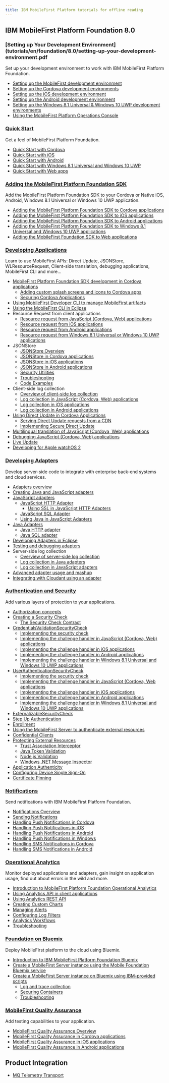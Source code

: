 ```yaml
---
title: IBM MobileFirst Platform tutorials for offline reading
---
```


## IBM MobileFirst Platform Foundation 8.0

### [Setting up Your Development Environment](tutorials/en/foundation/8.0/setting-up-your-development-environment.pdf
Set up your development environment to work with IBM MobileFirst Platform Foundation.

* [Setting up the MobileFirst development environment](tutorials/en/foundation/8.0/setting-up-your-development-environment/mobilefirst-development-environment.pdf)
* [Setting up the Cordova development environments](tutorials/en/foundation/8.0/setting-up-your-development-environment/cordova-development-environment.pdf)
* [Setting up the iOS development environment](tutorials/en/foundation/8.0/setting-up-your-development-environment/ios-development-environment.pdf)
* [Setting up the Android development environment](tutorials/en/foundation/8.0/setting-up-your-development-environment/android-development-environment.pdf)
* [Setting up the Windows 8.1 Universal & Windows 10 UWP development environments](tutorials/en/foundation/8.0/setting-up-your-development-environment/windows-8-10-development-environment.pdf)
* [Using the MobileFirst Platform Operations Console](tutorials/en/foundation/8.0/setting-up-your-development-environment/console.pdf)

### [Quick Start](tutorials/en/foundation/8.0/quick-start)
Get a feel of MobileFirst Platform Foundation.

* [Quick Start with Cordova](tutorials/en/foundation/8.0/quick-start/cordova.pdf)
* [Quick Start with iOS](tutorials/en/foundation/8.0/quick-start/ios.pdf)
* [Quick Start with Android](tutorials/en/foundation/8.0/quick-start/android.pdf)
* [Quick Start with Windows 8.1 Universal and Windows 10 UWP](tutorials/en/foundation/8.0/quick-start/windows-8-10.pdf)
* [Quick Start with Web apps](tutorials/en/foundation/8.0/quick-start/web.pdf)

### [Adding the MobileFirst Platform Foundation SDK](tutorials/en/foundation/8.0/adding-the-mfpf-sdk.pdf)
Add the MobileFirst Platform Foundation SDK to your Cordova or Native iOS, Android, Windows 8.1 Universal or Windows 10 UWP application.

* [Adding the MobileFirst Platform Foundation SDK to Cordova applications](tutorials/en/foundation/8.0/adding-the-mfpf-sdk/cordova.pdf)
* [Adding the MobileFirst Platform Foundation SDK to iOS applications](tutorials/en/foundation/8.0/adding-the-mfpf-sdk/ios.pdf)
* [Adding the MobileFirst Platform Foundation SDK to Android applications](tutorials/en/foundation/8.0/adding-the-mfpf-sdk/android.pdf)
* [Adding the MobileFirst Platform Foundation SDK to Windows 8.1 Universal and Windows 10 UWP applications](tutorials/en/foundation/8.0/adding-the-mfpf-sdk/windows-8-10.pdf)
* [Adding the MobileFirst Foundation SDK to Web applications](tutorials/en/foundation/8.0/adding-the-mfpf-sdk/web.pdf)

### [Developing Applications](tutorials/en/foundation/8.0/using-the-mfpf-sdk/)
Learn to use MobileFirst APIs: Direct Update, JSONStore, WLResourceRequest, Client-side translation, debugging applications, MobileFirst CLI and more...

* [MobileFirst Platform Foundation SDK development in Cordova applications](tutorials/en/foundation/8.0/using-the-mfpf-sdk/cordova-apps.pdf)
    * [Adding custom splash screens and icons to Cordova apps](tutorials/en/foundation/8.0/using-the-mfpf-sdk/cordova-apps/adding-images-and-icons.pdf)
    * [Securing Cordova Applications](tutorials/en/foundation/8.0/using-the-mfpf-sdk/cordova-apps/securing-apps.pdf)
* [Using MobileFirst Developer CLI to manage MobileFirst artifacts](tutorials/en/foundation/8.0/using-the-mfpf-sdk/using-mobilefirst-developer-cli-to-manage-mobilefirst-artifacts.pdf)
* [Using the MobileFirst CLI in Eclipse](tutorials/en/foundation/8.0/using-the-mfpf-sdk/using-mobilefirst-cli-in-eclipse.pdf)
* Resource Request from client applications
    * [Resource request from JavaScript (Cordova, Web) applications](tutorials/en/foundation/8.0/using-the-mfpf-sdk/resource-request/javascript.pdf)
    * [Resource request from iOS applications](tutorials/en/foundation/8.0/using-the-mfpf-sdk/resource-request/ios.pdf)
    * [Resource request from Android applications](tutorials/en/foundation/8.0/using-the-mfpf-sdk/resource-request/android.pdf)
    * [Resource request from Windows 8.1 Universal or Windows 10 UWP applications](tutorials/en/foundation/8.0/using-the-mfpf-sdk/resource-request/windows.pdf)
* JSONStore
    * [JSONStore Overview](tutorials/en/foundation/8.0/using-the-mfpf-sdk/jsonstore.pdf)
    * [JSONStore in Cordova applications](tutorials/en/foundation/8.0/using-the-mfpf-sdk/jsonstore/cordova.pdf)
	* [JSONStore in iOS applications](tutorials/en/foundation/8.0/using-the-mfpf-sdk/jsonstore/ios.pdf)
	* [JSONStore in Android applications](tutorials/en/foundation/8.0/using-the-mfpf-sdk/jsonstore/android.pdf)
	* [Security Utilities](tutorials/en/foundation/8.0/using-the-mfpf-sdk/jsonstore/security-utilities.pdf)
	* [Troubleshooting](tutorials/en/foundation/8.0/using-the-mfpf-sdk/jsonstore/troubleshooting.pdf)
	* [Code Examples](tutorials/en/foundation/8.0/using-the-mfpf-sdk/jsonstore/code-examples.pdf)
* Client-side log collection
    * [Overview of client-side log collection](tutorials/en/foundation/8.0/using-the-mfpf-sdk/jsonstore/client-side-log-collection.pdf)
    * [Log collection in JavaScript (Cordova, Web) applications](tutorials/en/foundation/8.0/using-the-mfpf-sdk/client-side-log-collection/javascript.pdf)
    * [Log collection in iOS applications](tutorials/en/foundation/8.0/using-the-mfpf-sdk/client-side-log-collection/ios.pdf)
    * [Log collection in Android applications](tutorials/en/foundation/8.0/using-the-mfpf-sdk/client-side-log-collection/android.pdf)
* [Using Direct Update in Cordova Applications](tutorials/en/foundation/8.0/using-the-mfpf-sdk/direct-update.pdf)
    * [Serving Direct Update requests from a CDN](tutorials/en/foundation/8.0/using-the-mfpf-sdk/direct-update/cdn-support.pdf)
    * [Implementing Secure Direct Update](tutorials/en/foundation/8.0/using-the-mfpf-sdk/direct-update/secure-direct-update.pdf)
* [Multilingual translation of JavaScript (Cordova, Web) applications](tutorials/en/foundation/8.0/using-the-mfpf-sdk/translation.pdf)
* [Debugging JavaScript (Cordova, Web) applications](tutorials/en/foundation/8.0/using-the-mfpf-sdk/debugging-applications.pdf)
* [Live Update](tutorials/en/foundation/8.0/using-the-mfpf-sdk/live-update.pdf)
* [Developing for Apple watchOS 2](tutorials/en/foundation/8.0/using-the-mfpf-sdk/watchos.pdf)

### [Developing Adapters](tutorials/en/foundation/8.0/adapters/)
Develop server-side code to integrate with enterprise back-end systems and cloud services.  

* [Adapters overview](tutorials/en/foundation/8.0/adapters.pdf)
* [Creating Java and JavaScript adapters](tutorials/en/foundation/8.0/adapters/creating-adapters.pdf)
* [JavaScript adapters](tutorials/en/foundation/8.0/adapters/javascript-adapters.pdf)
    * [JavaScript HTTP Adapter](tutorials/en/foundation/8.0/adapters/javascript-adapters/js-http-adapter.pdf)
        * [Using SSL in JavaScript HTTP Adapters](tutorials/en/foundation/8.0/adapters/javascript-adapters/js-http-adapter/using-ssl.pdf)
    * [JavaScript SQL Adapter](tutorials/en/foundation/8.0/adapters/javascript-adapters/js-sql-adapter.pdf)
    * [Using Java in JavaScript Adapters](tutorials/en/foundation/8.0/adapters/javascript-adapters/using-java-in-javascript-adapters.pdf)
* [Java Adapters](tutorials/en/foundation/8.0/adapters/java-adapters.pdf)
    * [Java HTTP adapter](tutorials/en/foundation/8.0/adapters/java-adapters/java-http-adapter.pdf)
    * [Java SQL adapter](tutorials/en/foundation/8.0/adapters/java-adapters/java-sql-adapter.pdf)
* [Developing Adapters in Eclipse](tutorials/en/foundation/8.0/adapters/developing-adapters.pdf)
* [Testing and debugging adapters](tutorials/en/foundation/8.0/adapters/testing-and-debugging-adapters.pdf)
* Server-side log collection
    * [Overview of server-side log collection](tutorials/en/foundation/8.0/adapters/server-side-log-collection.pdf)
    * [Log collection in Java adapters](tutorials/en/foundation/8.0/adapters/server-side-log-collection/java-adapter.pdf)
    * [Log collection in JavaScript adapters](tutorials/en/foundation/8.0/adapters/server-side-log-collection/javascript-adapter.pdf)
* [Advanced adapter usage and mashup](tutorials/en/foundation/8.0/adapters/advanced-adapter-usage-mashup.pdf)
* [Integrating with Cloudant using an adapter](tutorials/en/foundation/8.0/adapters/cloudant.pdf)

### [Authentication and Security](tutorials/en/foundation/8.0/authentication-and-security/)
Add various layers of protection to your applications.

* [Authorization concepts](tutorials/en/foundation/8.0/authentication-and-security.pdf)
* [Creating a Security Check](tutorials/en/foundation/8.0/authentication-and-security/creating-a-security-check.pdf)
    * [The Security Check Contract](tutorials/en/foundation/8.0/authentication-and-security/creating-a-security-check/contract.pdf)
* [CredentialsValidationSecurityCheck](tutorials/en/foundation/8.0/authentication-and-security/credentials-validation.pdf)
    * [Implementing the security check](tutorials/en/foundation/8.0/authentication-and-security/credentials-validation/security-check.pdf)
    * [Implementing the challenge handler in JavaScript (Cordova, Web) applications](tutorials/en/foundation/8.0/authentication-and-security/credentials-validation/javascript.pdf)
    * [Implementing the challenge handler in iOS applications](tutorials/en/foundation/8.0/authentication-and-security/credentials-validation/ios.pdf)
    * [Implementing the challenge handler in Android applications](tutorials/en/foundation/8.0/authentication-and-security/credentials-validation/android.pdf)
    * [Implementing the challenge handler in Windows 8.1 Universal and Windows 10 UWP applications](tutorials/en/foundation/8.0/authentication-and-security/credentials-validation/windows-8-10.pdf)
* [UserAuthenticationSecurityCheck](tutorials/en/foundation/8.0/authentication-and-security/user-authentication.pdf)
    * [Implementing the security check](tutorials/en/foundation/8.0/authentication-and-security/user-authentication/security-check.pdf)
    * [Implementing the challenge handler in JavaScript (Cordova, Web applications](tutorials/en/foundation/8.0/authentication-and-security/user-authentication/javascript.pdf)
    * [Implementing the challenge handler in iOS applications](tutorials/en/foundation/8.0/authentication-and-security/user-authentication/ios.pdf)
    * [Implementing the challenge handler in Android applications](tutorials/en/foundation/8.0/authentication-and-security/user-authentication/android.pdf)
    * [Implementing the challenge handler in Windows 8.1 Universal and Windows 10 UWP applications](tutorials/en/foundation/8.0/authentication-and-security/user-authentication/windows-8-10.pdf)
* [ExternalizableSecurityCheck](tutorials/en/foundation/8.0/authentication-and-security/externalizable-security-check.pdf)
* [Step Up Authentication](tutorials/en/foundation/8.0/authentication-and-security/step-up.pdf)
* [Enrollment](tutorials/en/foundation/8.0/authentication-and-security/enrollment.pdf)
* [Using the MobileFirst Server to authenticate external resources](tutorials/en/foundation/8.0/authentication-and-security/using-mobilefirst-server-authenticate-external-resources.pdf)
* [Confidential Clients](tutorials/en/foundation/8.0/authentication-and-security/confidential-clients.pdf)
* [Protecting External Resources](tutorials/en/foundation/8.0/authentication-and-security/protecting-external-resources.pdf)
    * [Trust Association Interceptor](tutorials/en/foundation/8.0/authentication-and-security/protecting-external-resources/tai.pdf)
    * [Java Token Validation](tutorials/en/foundation/8.0/authentication-and-security/protecting-external-resources/jtv.pdf)
    * [Node.js Validation](tutorials/en/foundation/8.0/authentication-and-security/protecting-external-resources/node-js.pdf)
    * [Windows .NET Message Inspector](tutorials/en/foundation/8.0/authentication-and-security/protecting-external-resources/windows-message-inspector.pdf)
* [Application Authenticity](tutorials/en/foundation/8.0/authentication-and-security/application-authenticity.pdf)
* [Configuring Device Single Sign-On](tutorials/en/foundation/8.0/authentication-and-security/device-sso.pdf)
* [Certificate Pinning](tutorials/en/foundation/8.0/authentication-and-security/certificate-pinning.pdf)

### [Notifications](tutorials/en/foundation/8.0/notifications/)
Send notifications with IBM MobileFirst Platform Foundation.  

* [Notifications Overview](tutorials/en/foundation/8.0/notifications.pdf)
* [Sending Notifications](tutorials/en/foundation/8.0/notifications/sending-notifications.pdf)
* [Handling Push Notifications in Cordova](tutorials/en/foundation/8.0/notifications/handling-push-notifications-in-cordova.pdf)
* [Handling Push Notifications in iOS](tutorials/en/foundation/8.0/notifications/handling-push-notifications-in-ios.pdf)
* [Handling Push Notifications in Android](tutorials/en/foundation/8.0/notifications/handling-push-notifications-in-android.pdf)
* [Handling Push Notifications in Windows](tutorials/en/foundation/8.0/notifications/handling-push-notifications-in-windows.pdf)
* [Handling SMS Notifications in Cordova](tutorials/en/foundation/8.0/notifications/handling-sms-notifications-in-cordova.pdf)
* [Handling SMS Notifications in Android](tutorials/en/foundation/8.0/notifications/handling-sms-notifications-in-android.pdf)

### [Operational Analytics](tutorials/en/foundation/8.0/analytics/)
Monitor deployed applications and adapters, gain insight on application usage, find out about errors in the wild and more.  

* [Introduction to MobileFirst Platform Foundation Operational Analytics](tutorials/en/foundation/8.0/analytics.pdf)
* [Using Analytics API in client applications](tutorials/en/foundation/8.0/analytics/analytics-api.pdf)
* [Using Analytics REST API](tutorials/en/foundation/8.0/analytics/analytics-rest-api.pdf)
* [Creating Custom Charts](tutorials/en/foundation/8.0/analytics/custom-charts.pdf)
* [Managing Alerts](tutorials/en/foundation/8.0/analytics/alerts.pdf)
* [Configuring Log Filters](tutorials/en/foundation/8.0/analytics/log-filters.pdf)
* [Analytics Workflows](tutorials/en/foundation/8.0/analytics/workflows.pdf)
* [Troubleshooting](tutorials/en/foundation/8.0/analytics/troubleshooting.pdf)

### [Foundation on Bluemix](tutorials/en/foundation/8.0/bluemix/)
Deploy MobileFirst platform to the cloud using Bluemix.  

* [Introduction to IBM MobileFirst Platform Foundation Bluemix](tutorials/en/foundation/8.0/bluemix.pdf)
* [Create a MobileFirst Server instance using the Mobile Foundation Bluemix service](tutorials/en/foundation/8.0/bluemix/using-mobile-foundation.pdf)
* [Create a MobileFirst Server instance on Bluemix using IBM-provided scripts](tutorials/en/foundation/8.0/bluemix/mobilefirst-server-using-scripts.pdf)
    * [Log and trace collection](tutorials/en/foundation/8.0/bluemix/mobilefirst-server-using-scripts/log-and-trace-collection.pdf)
    * [Securing Containers](tutorials/en/foundation/8.0/bluemix/mobilefirst-server-using-scripts/securing-containers.pdf)
    * [Troubleshooting](tutorials/en/foundation/8.0/bluemix/mobilefirst-server-using-scripts/troubleshooting.pdf)

### [MobileFirst Quality Assurance]({{site.baseurl}}/tutorials/en/quality-assurance/8.0/)
Add testing capabilities to your application.  

* [MobileFirst Quality Assurance Overview]({{site.baseurl}}/tutorials/en/quality-assurance/8.0.pdf)
* [MobileFirst Quality Assurance in Cordova applications]({{site.baseurl}}/tutorials/en/quality-assurance/8.0/cordova.pdf)
* [MobileFirst Quality Assurance in iOS applications]({{site.baseurl}}/tutorials/en/quality-assurance/8.0/ios.pdf)
* [MobileFirst Quality Assurance in Android applications]({{site.baseurl}}/tutorials/en/quality-assurance/8.0/android.pdf)

## Product Integration

* [MQ Telemetry Transport](tutorials/en/product-integration/8.0/mq-telemetry-transport.pdf)